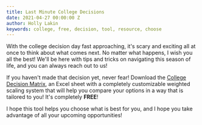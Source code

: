 ```yaml
---
title: Last Minute College Decisions
date: 2021-04-27 00:00:00 Z
author: Holly Lakin
keywords: college, free, decision, tool, resource, choose
---
```


With the college decision day fast approaching, it's scary and exciting all at once to think about what comes next. No matter what happens, I wish you all the best! We'll be here with tips and tricks on navigating this season of life, and you can always reach out to us!

If you haven't made that decision yet, never fear! Download the [College Decision Matrix](https://blog.sebsscholarship.org/assets/documents/College_Decision_Matrix.xlsx "College Decision Matrix"), an Excel sheet with a completely customizable weighted scaling system that will help you compare your options in a way that is tailored to you! It's completely **FREE**!

I hope this tool helps you choose what is best for you, and I hope you take advantage of all your upcoming opportunities!